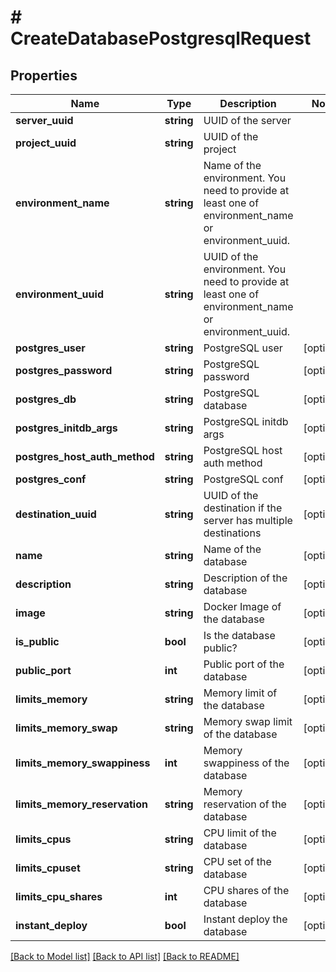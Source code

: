 # # CreateDatabasePostgresqlRequest

## Properties

Name | Type | Description | Notes
------------ | ------------- | ------------- | -------------
**server_uuid** | **string** | UUID of the server |
**project_uuid** | **string** | UUID of the project |
**environment_name** | **string** | Name of the environment. You need to provide at least one of environment_name or environment_uuid. |
**environment_uuid** | **string** | UUID of the environment. You need to provide at least one of environment_name or environment_uuid. |
**postgres_user** | **string** | PostgreSQL user | [optional]
**postgres_password** | **string** | PostgreSQL password | [optional]
**postgres_db** | **string** | PostgreSQL database | [optional]
**postgres_initdb_args** | **string** | PostgreSQL initdb args | [optional]
**postgres_host_auth_method** | **string** | PostgreSQL host auth method | [optional]
**postgres_conf** | **string** | PostgreSQL conf | [optional]
**destination_uuid** | **string** | UUID of the destination if the server has multiple destinations | [optional]
**name** | **string** | Name of the database | [optional]
**description** | **string** | Description of the database | [optional]
**image** | **string** | Docker Image of the database | [optional]
**is_public** | **bool** | Is the database public? | [optional]
**public_port** | **int** | Public port of the database | [optional]
**limits_memory** | **string** | Memory limit of the database | [optional]
**limits_memory_swap** | **string** | Memory swap limit of the database | [optional]
**limits_memory_swappiness** | **int** | Memory swappiness of the database | [optional]
**limits_memory_reservation** | **string** | Memory reservation of the database | [optional]
**limits_cpus** | **string** | CPU limit of the database | [optional]
**limits_cpuset** | **string** | CPU set of the database | [optional]
**limits_cpu_shares** | **int** | CPU shares of the database | [optional]
**instant_deploy** | **bool** | Instant deploy the database | [optional]

[[Back to Model list]](../../README.md#models) [[Back to API list]](../../README.md#endpoints) [[Back to README]](../../README.md)
